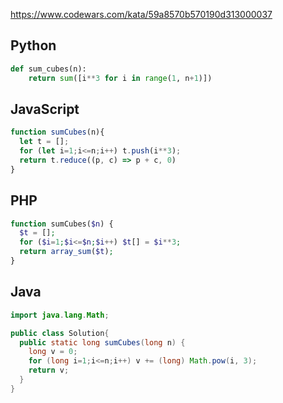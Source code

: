 https://www.codewars.com/kata/59a8570b570190d313000037

## Python
```python
def sum_cubes(n):
    return sum([i**3 for i in range(1, n+1)])
```

## JavaScript
```js
function sumCubes(n){
  let t = [];
  for (let i=1;i<=n;i++) t.push(i**3);
  return t.reduce((p, c) => p + c, 0)
}
```

## PHP
```php
function sumCubes($n) {
  $t = [];
  for ($i=1;$i<=$n;$i++) $t[] = $i**3;
  return array_sum($t);
}
```

## Java
```java
import java.lang.Math;

public class Solution{
  public static long sumCubes(long n) {
    long v = 0;
    for (long i=1;i<=n;i++) v += (long) Math.pow(i, 3);
    return v;
  }
}
```